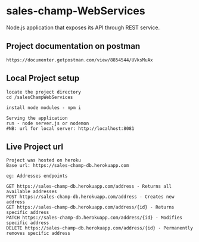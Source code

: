 # sales-champ-WebServices
Node.js application that exposes its API through REST service.

## Project documentation on postman
```
https://documenter.getpostman.com/view/8854544/UVksMuAx
```
## Local Project setup
```
locate the project directory
cd /salesChampWebServices
```

```
install node modules - npm i
```

```
Serving the application
run - node server.js or nodemon
#NB: url for local server: http://localhost:8081
```
 
## Live Project url
```
Project was hosted on heroku
Base url: https://sales-champ-db.herokuapp.com
```
```
eg: Addresses endpoints

GET https://sales-champ-db.herokuapp.com/address - Returns all available addresses
POST https://sales-champ-db.herokuapp.com/address - Creates new address
GET https://sales-champ-db.herokuapp.com/address/{id} - Returns specific address
PATCH https://sales-champ-db.herokuapp.com/address/{id} - Modifies specific address
DELETE https://sales-champ-db.herokuapp.com/address/{id} - Permanently removes specific address

```



